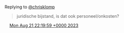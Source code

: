 Replying to [@chrisklomp](https://twitter.com/chrisklomp/status/1693575013427765550)

> juridische bijstand, is dat ook personeel/onkosten?

<img src="../../media/tweet.ico" width="12" /> [Mon Aug 21 22:19:59 +0000 2023](https://twitter.com/DromerDenker/status/1693749817812418887)